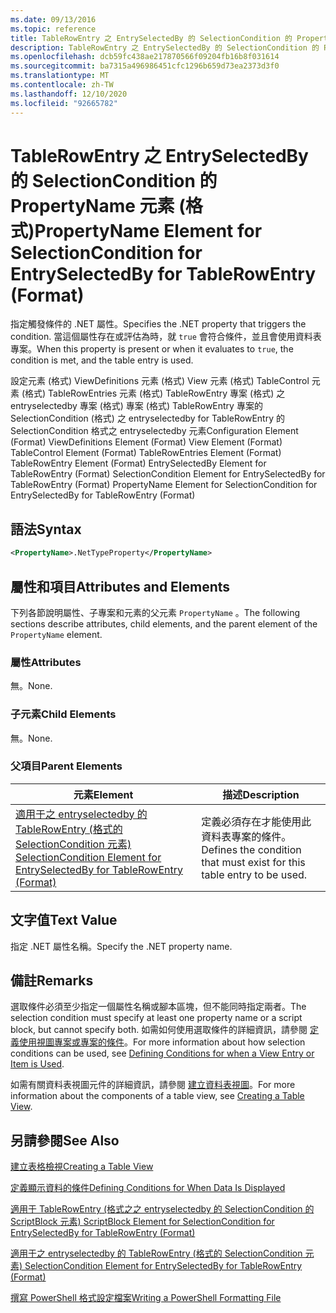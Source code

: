 ```yaml
---
ms.date: 09/13/2016
ms.topic: reference
title: TableRowEntry 之 EntrySelectedBy 的 SelectionCondition 的 PropertyName 元素 (格式)
description: TableRowEntry 之 EntrySelectedBy 的 SelectionCondition 的 PropertyName 元素 (格式)
ms.openlocfilehash: dcb59fc438ae217870566f09204fb16b8f031614
ms.sourcegitcommit: ba7315a496986451cfc1296b659d73ea2373d3f0
ms.translationtype: MT
ms.contentlocale: zh-TW
ms.lasthandoff: 12/10/2020
ms.locfileid: "92665782"
---
```

# <a name="propertyname-element-for-selectioncondition-for-entryselectedby-for-tablerowentry-format"></a><span data-ttu-id="f45f6-103">TableRowEntry 之 EntrySelectedBy 的 SelectionCondition 的 PropertyName 元素 (格式)</span><span class="sxs-lookup"><span data-stu-id="f45f6-103">PropertyName Element for SelectionCondition for EntrySelectedBy for TableRowEntry (Format)</span></span>

<span data-ttu-id="f45f6-104">指定觸發條件的 .NET 屬性。</span><span class="sxs-lookup"><span data-stu-id="f45f6-104">Specifies the .NET property that triggers the condition.</span></span> <span data-ttu-id="f45f6-105">當這個屬性存在或評估為時，就 `true` 會符合條件，並且會使用資料表專案。</span><span class="sxs-lookup"><span data-stu-id="f45f6-105">When this property is present or when it evaluates to `true`, the condition is met, and the table entry is used.</span></span>

<span data-ttu-id="f45f6-106">設定元素 (格式) ViewDefinitions 元素 (格式) View 元素 (格式) TableControl 元素 (格式) TableRowEntries 元素 (格式) TableRowEntry 專案 (格式) 之 entryselectedby 專案 (格式) 專案 (格式) TableRowEntry 專案的 SelectionCondition (格式) 之 entryselectedby for TableRowEntry 的 SelectionCondition 格式之 entryselectedby 元素</span><span class="sxs-lookup"><span data-stu-id="f45f6-106">Configuration Element (Format) ViewDefinitions Element (Format) View Element (Format) TableControl Element (Format) TableRowEntries Element (Format) TableRowEntry Element (Format) EntrySelectedBy Element for TableRowEntry (Format) SelectionCondition Element for EntrySelectedBy for TableRowEntry (Format) PropertyName Element for SelectionCondition for EntrySelectedBy for TableRowEntry (Format)</span></span>

## <a name="syntax"></a><span data-ttu-id="f45f6-107">語法</span><span class="sxs-lookup"><span data-stu-id="f45f6-107">Syntax</span></span>

```xml
<PropertyName>.NetTypeProperty</PropertyName>
```

## <a name="attributes-and-elements"></a><span data-ttu-id="f45f6-108">屬性和項目</span><span class="sxs-lookup"><span data-stu-id="f45f6-108">Attributes and Elements</span></span>

<span data-ttu-id="f45f6-109">下列各節說明屬性、子專案和元素的父元素 `PropertyName` 。</span><span class="sxs-lookup"><span data-stu-id="f45f6-109">The following sections describe attributes, child elements, and the parent element of the `PropertyName` element.</span></span>

### <a name="attributes"></a><span data-ttu-id="f45f6-110">屬性</span><span class="sxs-lookup"><span data-stu-id="f45f6-110">Attributes</span></span>

<span data-ttu-id="f45f6-111">無。</span><span class="sxs-lookup"><span data-stu-id="f45f6-111">None.</span></span>

### <a name="child-elements"></a><span data-ttu-id="f45f6-112">子元素</span><span class="sxs-lookup"><span data-stu-id="f45f6-112">Child Elements</span></span>

<span data-ttu-id="f45f6-113">無。</span><span class="sxs-lookup"><span data-stu-id="f45f6-113">None.</span></span>

### <a name="parent-elements"></a><span data-ttu-id="f45f6-114">父項目</span><span class="sxs-lookup"><span data-stu-id="f45f6-114">Parent Elements</span></span>

|<span data-ttu-id="f45f6-115">元素</span><span class="sxs-lookup"><span data-stu-id="f45f6-115">Element</span></span>|<span data-ttu-id="f45f6-116">描述</span><span class="sxs-lookup"><span data-stu-id="f45f6-116">Description</span></span>|
|-------------|-----------------|
|[<span data-ttu-id="f45f6-117">適用于之 entryselectedby 的 TableRowEntry (格式的 SelectionCondition 元素) </span><span class="sxs-lookup"><span data-stu-id="f45f6-117">SelectionCondition Element for EntrySelectedBy for TableRowEntry (Format)</span></span>](./selectioncondition-element-for-entryselectedby-for-tablecontrol-format.md)|<span data-ttu-id="f45f6-118">定義必須存在才能使用此資料表專案的條件。</span><span class="sxs-lookup"><span data-stu-id="f45f6-118">Defines the condition that must exist for this table entry to be used.</span></span>|

## <a name="text-value"></a><span data-ttu-id="f45f6-119">文字值</span><span class="sxs-lookup"><span data-stu-id="f45f6-119">Text Value</span></span>

<span data-ttu-id="f45f6-120">指定 .NET 屬性名稱。</span><span class="sxs-lookup"><span data-stu-id="f45f6-120">Specify the .NET property name.</span></span>

## <a name="remarks"></a><span data-ttu-id="f45f6-121">備註</span><span class="sxs-lookup"><span data-stu-id="f45f6-121">Remarks</span></span>

<span data-ttu-id="f45f6-122">選取條件必須至少指定一個屬性名稱或腳本區塊，但不能同時指定兩者。</span><span class="sxs-lookup"><span data-stu-id="f45f6-122">The selection condition must specify at least one property name or a script block, but cannot specify both.</span></span> <span data-ttu-id="f45f6-123">如需如何使用選取條件的詳細資訊，請參閱 [定義使用視圖專案或專案的條件](./defining-conditions-for-displaying-data.md)。</span><span class="sxs-lookup"><span data-stu-id="f45f6-123">For more information about how selection conditions can be used, see [Defining Conditions for when a View Entry or Item is Used](./defining-conditions-for-displaying-data.md).</span></span>

<span data-ttu-id="f45f6-124">如需有關資料表視圖元件的詳細資訊，請參閱 [建立資料表視圖](./creating-a-table-view.md)。</span><span class="sxs-lookup"><span data-stu-id="f45f6-124">For more information about the components of a table view, see [Creating a Table View](./creating-a-table-view.md).</span></span>

## <a name="see-also"></a><span data-ttu-id="f45f6-125">另請參閱</span><span class="sxs-lookup"><span data-stu-id="f45f6-125">See Also</span></span>

[<span data-ttu-id="f45f6-126">建立表格檢視</span><span class="sxs-lookup"><span data-stu-id="f45f6-126">Creating a Table View</span></span>](./creating-a-table-view.md)

[<span data-ttu-id="f45f6-127">定義顯示資料的條件</span><span class="sxs-lookup"><span data-stu-id="f45f6-127">Defining Conditions for When Data Is Displayed</span></span>](./defining-conditions-for-displaying-data.md)

[<span data-ttu-id="f45f6-128">適用于 TableRowEntry (格式之之 entryselectedby 的 SelectionCondition 的 ScriptBlock 元素) </span><span class="sxs-lookup"><span data-stu-id="f45f6-128">ScriptBlock Element for SelectionCondition for EntrySelectedBy for TableRowEntry (Format)</span></span>](./scriptblock-element-for-selectioncondition-for-entryselectedby-for-tablecontrol-format.md)

[<span data-ttu-id="f45f6-129">適用于之 entryselectedby 的 TableRowEntry (格式的 SelectionCondition 元素) </span><span class="sxs-lookup"><span data-stu-id="f45f6-129">SelectionCondition Element for EntrySelectedBy for TableRowEntry (Format)</span></span>](./selectioncondition-element-for-entryselectedby-for-tablecontrol-format.md)

[<span data-ttu-id="f45f6-130">撰寫 PowerShell 格式設定檔案</span><span class="sxs-lookup"><span data-stu-id="f45f6-130">Writing a PowerShell Formatting File</span></span>](./writing-a-powershell-formatting-file.md)

